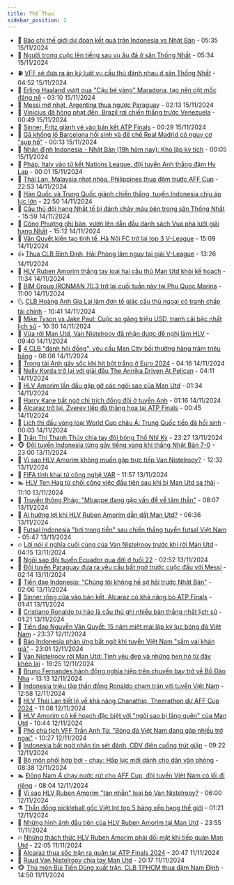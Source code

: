 ```yaml
---
title: Thể Thao
sidebar_position: 2
---
```


<!-- dantri-the-thao:START -->
- 🎡 [Báo chí thế giới dự đoán kết quả trận Indonesia vs Nhật Bản](https://dantri.com.vn/the-thao/bao-chi-the-gioi-du-doan-ket-qua-tran-indonesia-vs-nhat-ban-20241115115917838.htm) - 05:35 15/11/2024
- 💯 [Người trong cuộc lên tiếng sau vụ ẩu đả ở sân Thống Nhất](https://dantri.com.vn/the-thao/nguoi-trong-cuoc-len-tieng-sau-vu-au-da-o-san-thong-nhat-20241115122450252.htm) - 05:34 15/11/2024
- ⛽️ [VFF sẽ đưa ra án kỷ luật vụ cầu thủ đánh nhau ở sân Thống Nhất](https://dantri.com.vn/the-thao/vff-se-dua-ra-an-ky-luat-vu-cau-thu-danh-nhau-o-san-thong-nhat-20241115114609491.htm) - 04:52 15/11/2024
- 💃 [Erling Haaland vượt qua &quot;Cậu bé vàng&quot; Maradona, tạo nên cột mốc đáng nể](https://dantri.com.vn/the-thao/erling-haaland-vuot-qua-cau-be-vang-maradona-tao-nen-cot-moc-dang-ne-20241115101044779.htm) - 03:10 15/11/2024
- 🌈 [Messi mờ nhạt, Argentina thua ngược Paraguay](https://dantri.com.vn/the-thao/messi-mo-nhat-argentina-thua-nguoc-paraguay-20241115085850406.htm) - 02:13 15/11/2024
- 🦅 [Vinicius đá hỏng phạt đền, Brazil rơi chiến thắng trước  Venezuela](https://dantri.com.vn/the-thao/vinicius-da-hong-phat-den-brazil-roi-chien-thang-truoc-venezuela-20241115074658048.htm) - 00:49 15/11/2024
- 🌝 [Sinner, Fritz giành vé vào bán kết ATP Finals](https://dantri.com.vn/the-thao/sinner-fritz-gianh-ve-vao-ban-ket-atp-finals-20241115072935617.htm) - 00:29 15/11/2024
- 🚀 [Gã khổng lồ Barcelona hồi sinh và đế chế Real Madrid có nguy cơ &quot;sụp hố&quot;](https://dantri.com.vn/the-thao/ga-khong-lo-barcelona-hoi-sinh-va-de-che-real-madrid-co-nguy-co-sup-ho-20241114171304118.htm) - 00:13 15/11/2024
- 🎉 [Nhận định Indonesia - Nhật Bản &lpar;19h hôm nay&rpar;: Khó lập kỳ tích](https://dantri.com.vn/the-thao/nhan-dinh-indonesia-nhat-ban-19h-hom-nay-kho-lap-ky-tich-20241114233522019.htm) - 00:05 15/11/2024
- 📝 [Pháp, Italy vào tứ kết Nations League, đội tuyển Anh thắng đậm Hy Lạp](https://dantri.com.vn/the-thao/phap-italy-vao-tu-ket-nations-league-doi-tuyen-anh-thang-dam-hy-lap-20241115064041608.htm) - 00:01 15/11/2024
- 🦄 [Thái Lan, Malaysia nhạt nhòa, Philippines thua đậm trước AFF Cup](https://dantri.com.vn/the-thao/thai-lan-malaysia-nhat-nhoa-philippines-thua-dam-truoc-aff-cup-20241115002801949.htm) - 22:53 14/11/2024
- 🎉 [Hàn Quốc và Trung Quốc giành chiến thắng, tuyển Indonesia chịu áp lực lớn](https://dantri.com.vn/the-thao/han-quoc-va-trung-quoc-gianh-chien-thang-tuyen-indonesia-chiu-ap-luc-lon-20241115000343846.htm) - 22:50 14/11/2024
- 💼 [Cầu thủ đội hạng Nhất tố bị đánh chảy máu bên trong sân Thống Nhất](https://dantri.com.vn/the-thao/cau-thu-doi-hang-nhat-to-bi-danh-chay-mau-ben-trong-san-thong-nhat-20241114230738631.htm) - 15:59 14/11/2024
- 🤡 [Công Phượng ghi bàn, vươn lên dẫn đầu danh sách Vua phá lưới giải hạng Nhất](https://dantri.com.vn/the-thao/cong-phuong-ghi-ban-vuon-len-dan-dau-danh-sach-vua-pha-luoi-giai-hang-nhat-20241114220930382.htm) - 15:12 14/11/2024
- 🦆 [Văn Quyết kiến tạo tinh tế, Hà Nội FC trở lại top 3 V-League](https://dantri.com.vn/the-thao/van-quyet-kien-tao-tinh-te-ha-noi-fc-tro-lai-top-3-v-league-20241114220403273.htm) - 15:09 14/11/2024
- 👍 [Thua CLB Bình Định, Hải Phòng lâm nguy tại giải V-League](https://dantri.com.vn/the-thao/thua-clb-binh-dinh-hai-phong-lam-nguy-tai-giai-v-league-20241114201931576.htm) - 13:26 14/11/2024
- 💼 [HLV Ruben Amorim thẳng tay loại hai cầu thủ Man Utd khỏi kế hoạch](https://dantri.com.vn/the-thao/hlv-ruben-amorim-thang-tay-loai-hai-cau-thu-man-utd-khoi-ke-hoach-20241114183532765.htm) - 11:34 14/11/2024
- 🦒 [BIM Group IRONMAN 70.3 trở lại cuối tuần này tại Phu Quoc Marina](https://dantri.com.vn/the-thao/bim-group-ironman-703-tro-lai-cuoi-tuan-nay-tai-phu-quoc-marina-20241114171955314.htm) - 11:00 14/11/2024
- 🌜 [CLB Hoàng Anh Gia Lai làm đơn tố giác cầu thủ ngoại có tranh chấp tài chính](https://dantri.com.vn/the-thao/clb-hoang-anh-gia-lai-lam-don-to-giac-cau-thu-ngoai-co-tranh-chap-tai-chinh-20241114180159360.htm) - 10:41 14/11/2024
- 🦆 [Mike Tyson vs Jake Paul: Cuộc so găng triệu USD, tranh cãi bậc nhất lịch sử](https://dantri.com.vn/the-thao/mike-tyson-vs-jake-paul-cuoc-so-gang-trieu-usd-tranh-cai-bac-nhat-lich-su-20241114173111168.htm) - 10:30 14/11/2024
- 💪 [Vừa rời Man Utd, Van Nistelrooy đã nhận được đề nghị làm HLV](https://dantri.com.vn/the-thao/vua-roi-man-utd-van-nistelrooy-da-nhan-duoc-de-nghi-lam-hlv-20241114120223687.htm) - 09:40 14/11/2024
- 🧠 [4 CLB &quot;đánh hội đồng&quot;, yêu cầu Man City bồi thường hàng trăm triệu bảng](https://dantri.com.vn/the-thao/4-clb-danh-hoi-dong-yeu-cau-man-city-boi-thuong-hang-tram-trieu-bang-20241114130850377.htm) - 08:08 14/11/2024
- 🦄 [Trọng tài Anh gây sốc khi hít bột trắng ở Euro 2024](https://dantri.com.vn/the-thao/trong-tai-anh-gay-soc-khi-hit-bot-trang-o-euro-2024-20241114111719922.htm) - 04:16 14/11/2024
- 🥸 [Nelly Korda trở lại với giải đấu The Annika Driven At Pelican](https://dantri.com.vn/the-thao/nelly-korda-tro-lai-voi-giai-dau-the-annika-driven-at-pelican-20241114111551830.htm) - 04:11 14/11/2024
- 🤠 [HLV Amorim lần đầu gặp gỡ các ngôi sao của Man Utd](https://dantri.com.vn/the-thao/hlv-amorim-lan-dau-gap-go-cac-ngoi-sao-cua-man-utd-20241114080453097.htm) - 01:34 14/11/2024
- 👺 [Harry Kane bất ngờ chỉ trích đồng đội ở tuyển Anh](https://dantri.com.vn/the-thao/harry-kane-bat-ngo-chi-trich-dong-doi-o-tuyen-anh-20241114081455258.htm) - 01:16 14/11/2024
- 📝 [Alcaraz trở lại, Zverev tiếp đà thăng hoa tại ATP Finals](https://dantri.com.vn/the-thao/alcaraz-tro-lai-zverev-tiep-da-thang-hoa-tai-atp-finals-20241114074533243.htm) - 00:45 14/11/2024
- 🦆 [Lịch thi đấu vòng loại World Cup châu Á: Trung Quốc tiếp đà hồi sinh](https://dantri.com.vn/the-thao/lich-thi-dau-vong-loai-world-cup-chau-a-trung-quoc-tiep-da-hoi-sinh-20241114070111899.htm) - 00:03 14/11/2024
- 🥳 [Trần Thị Thanh Thúy chia tay đội bóng Thổ Nhĩ Kỳ](https://dantri.com.vn/the-thao/tran-thi-thanh-thuy-chia-tay-doi-bong-tho-nhi-ky-20241114062703938.htm) - 23:27 13/11/2024
- 🐵 [Đội tuyển Indonesia từng gây tiếng vang khi thắng Nhật Bản 7-0](https://dantri.com.vn/the-thao/doi-tuyen-indonesia-tung-gay-tieng-vang-khi-thang-nhat-ban-7-0-20241113171157324.htm) - 23:00 13/11/2024
- 🤩 [Vì sao HLV Amorim không muốn gặp trực tiếp Van Nistelrooy?](https://dantri.com.vn/the-thao/vi-sao-hlv-amorim-khong-muon-gap-truc-tiep-van-nistelrooy-20241113193218912.htm) - 12:32 13/11/2024
- 🤠 [FIFA tính khai tử công nghệ VAR](https://dantri.com.vn/the-thao/fifa-tinh-khai-tu-cong-nghe-var-20241113185757448.htm) - 11:57 13/11/2024
- 🏊 [HLV Ten Hag từ chối công việc đầu tiên sau khi bị Man Utd sa thải](https://dantri.com.vn/the-thao/hlv-ten-hag-tu-choi-cong-viec-dau-tien-sau-khi-bi-man-utd-sa-thai-20241113172646481.htm) - 11:10 13/11/2024
- 🗽 [Truyền thông Pháp: &quot;Mbappe đang gặp vấn đề về tâm thần&quot;](https://dantri.com.vn/the-thao/truyen-thong-phap-mbappe-dang-gap-van-de-ve-tam-than-20241113135048586.htm) - 08:07 13/11/2024
- 🚀 [Ai hưởng lợi khi HLV Ruben Amorim dẫn dắt Man Utd?](https://dantri.com.vn/the-thao/ai-huong-loi-khi-hlv-ruben-amorim-dan-dat-man-utd-20241113133716429.htm) - 06:36 13/11/2024
- 🎉 [Futsal Indonesia &quot;bơi trong tiền&quot; sau chiến thắng tuyển futsal Việt Nam](https://dantri.com.vn/the-thao/futsal-indonesia-boi-trong-tien-sau-chien-thang-tuyen-futsal-viet-nam-20241113124833270.htm) - 05:47 13/11/2024
- 🔥 [Lời nói ý nghĩa cuối cùng của Van Nistelrooy trước khi rời Man Utd](https://dantri.com.vn/the-thao/loi-noi-y-nghia-cuoi-cung-cua-van-nistelrooy-truoc-khi-roi-man-utd-20241113105812940.htm) - 04:15 13/11/2024
- 🎉 [Ngôi sao đội tuyển Ecuador qua đời ở tuổi 22](https://dantri.com.vn/the-thao/ngoi-sao-doi-tuyen-ecuador-qua-doi-o-tuoi-22-20241113094720237.htm) - 02:52 13/11/2024
- 🎡 [Đội tuyển Paraguay đưa ra yêu cầu bất ngờ trước cuộc đấu với Messi](https://dantri.com.vn/the-thao/doi-tuyen-paraguay-dua-ra-yeu-cau-bat-ngo-truoc-cuoc-dau-voi-messi-20241113090825272.htm) - 02:14 13/11/2024
- 🐻 [Tiền đạo Indonesia: &quot;Chúng tôi không hề sợ hãi trước Nhật Bản&quot;](https://dantri.com.vn/the-thao/tien-dao-indonesia-chung-toi-khong-he-so-hai-truoc-nhat-ban-20241113083639754.htm) - 02:06 13/11/2024
- 🌊 [Sinner rộng cửa vào bán kết, Alcaraz có khả năng bỏ ATP Finals](https://dantri.com.vn/the-thao/sinner-rong-cua-vao-ban-ket-alcaraz-co-kha-nang-bo-atp-finals-20241113084115276.htm) - 01:41 13/11/2024
- 💃 [Cristiano Ronaldo tự hào là cầu thủ ghi nhiều bàn thắng nhất lịch sử](https://dantri.com.vn/the-thao/cristiano-ronaldo-tu-hao-la-cau-thu-ghi-nhieu-ban-thang-nhat-lich-su-20241113073245551.htm) - 01:21 13/11/2024
- 🤔 [Tiền đạo Nguyễn Văn Quyết: 15 năm miệt mài lập kỷ lục bóng đá Việt Nam](https://dantri.com.vn/the-thao/tien-dao-nguyen-van-quyet-15-nam-miet-mai-lap-ky-luc-bong-da-viet-nam-20241113001435748.htm) - 23:37 12/11/2024
- 🤭 [Báo Indonesia phản ứng bất ngờ khi tuyển Việt Nam &quot;sắm vai khán giả&quot;](https://dantri.com.vn/the-thao/bao-indonesia-phan-ung-bat-ngo-khi-tuyen-viet-nam-sam-vai-khan-gia-20241112235459427.htm) - 23:01 12/11/2024
- 👹 [Van Nistelrooy rời Man Utd: Tình yêu đẹp và những hẹn hò từ đây khép lại](https://dantri.com.vn/the-thao/van-nistelrooy-roi-man-utd-tinh-yeu-dep-va-nhung-hen-ho-tu-day-khep-lai-20241112203325636.htm) - 19:25 12/11/2024
- 🗽 [Bruno Fernandes hành động nghĩa hiệp trên chuyến bay trở về Bồ Đào Nha](https://dantri.com.vn/the-thao/bruno-fernandes-hanh-dong-nghia-hiep-tren-chuyen-bay-tro-ve-bo-dao-nha-20241112200405988.htm) - 13:13 12/11/2024
- 🥳 [Indonesia triệu tập thần đồng Ronaldo chạm trán với tuyển Việt Nam](https://dantri.com.vn/the-thao/indonesia-trieu-tap-than-dong-ronaldo-cham-tran-voi-tuyen-viet-nam-20241112195926148.htm) - 12:58 12/11/2024
- 💃 [HLV Thái Lan tiết lộ về khả năng Chanathip, Theerathon dự AFF Cup 2024](https://dantri.com.vn/the-thao/hlv-thai-lan-tiet-lo-ve-kha-nang-chanathip-theerathon-du-aff-cup-2024-20241112174738428.htm) - 11:08 12/11/2024
- 🧰 [HLV Amorim có kế hoạch đặc biệt với &quot;ngôi sao bị lãng quên&quot; của Man Utd](https://dantri.com.vn/the-thao/hlv-amorim-co-ke-hoach-dac-biet-voi-ngoi-sao-bi-lang-quen-cua-man-utd-20241112174512645.htm) - 10:44 12/11/2024
- 💪 [Phó chủ tịch VFF Trần Anh Tú: &quot;Bóng đá Việt Nam đang gặp nhiều trở ngại&quot;](https://dantri.com.vn/the-thao/pho-chu-tich-vff-tran-anh-tu-bong-da-viet-nam-dang-gap-nhieu-tro-ngai-20241112174613462.htm) - 10:27 12/11/2024
- 🚀 [Indonesia bất ngờ nhận tin sét đánh, CĐV điên cuồng trút giận](https://dantri.com.vn/the-thao/indonesia-bat-ngo-nhan-tin-set-danh-cdv-dien-cuong-trut-gian-20241112142147313.htm) - 09:22 12/11/2024
- 🤠 [Bộ môn phối hợp bơi - chạy: Hấp lực mới dành cho dân văn phòng](https://dantri.com.vn/the-thao/bo-mon-phoi-hop-boi-chay-hap-luc-moi-danh-cho-dan-van-phong-20241112152004604.htm) - 08:38 12/11/2024
- 🏊 [Đông Nam Á chạy nước rút cho AFF Cup, đội tuyển Việt Nam có lối đi riêng](https://dantri.com.vn/the-thao/dong-nam-a-chay-nuoc-rut-cho-aff-cup-doi-tuyen-viet-nam-co-loi-di-rieng-20241112145528967.htm) - 08:04 12/11/2024
- 🦄 [Vì sao HLV Ruben Amorim &quot;tàn nhẫn&quot; loại bỏ Van Nistelrooy?](https://dantri.com.vn/the-thao/vi-sao-hlv-ruben-amorim-tan-nhan-loai-bo-van-nistelrooy-20241112130051984.htm) - 06:00 12/11/2024
- ⚗️ [Thần đồng pickleball gốc Việt lọt top 5 bảng xếp hạng thế giới](https://dantri.com.vn/the-thao/than-dong-pickleball-goc-viet-lot-top-5-bang-xep-hang-the-gioi-20241111225720890.htm) - 01:21 12/11/2024
- 🥷 [Những hình ảnh đầu tiên của HLV Ruben Amorim tại Man Utd](https://dantri.com.vn/the-thao/nhung-hinh-anh-dau-tien-cua-hlv-ruben-amorim-tai-man-utd-20241112065218961.htm) - 23:55 11/11/2024
- 🔥 [Những thách thức HLV Ruben Amorim phải đối mặt khi tiếp quản Man Utd](https://dantri.com.vn/the-thao/nhung-thach-thuc-hlv-ruben-amorim-phai-doi-mat-khi-tiep-quan-man-utd-20241111202624798.htm) - 22:05 11/11/2024
- 🦅 [Alcaraz thua sốc trận ra quân tại ATP Finals 2024](https://dantri.com.vn/the-thao/alcaraz-thua-soc-tran-ra-quan-tai-atp-finals-2024-20241112034402020.htm) - 20:47 11/11/2024
- 🌝 [Ruud Van Nistelrooy chia tay Man Utd](https://dantri.com.vn/the-thao/ruud-van-nistelrooy-chia-tay-man-utd-20241112031552143.htm) - 20:17 11/11/2024
- 🐵 [Thủ môn Bùi Tiến Dũng xuất trận, CLB TPHCM thua đậm Nam Định](https://dantri.com.vn/the-thao/thu-mon-bui-tien-dung-xuat-tran-clb-tphcm-thua-dam-nam-dinh-20241111213451549.htm) - 14:50 11/11/2024<!-- dantri-the-thao:END -->
